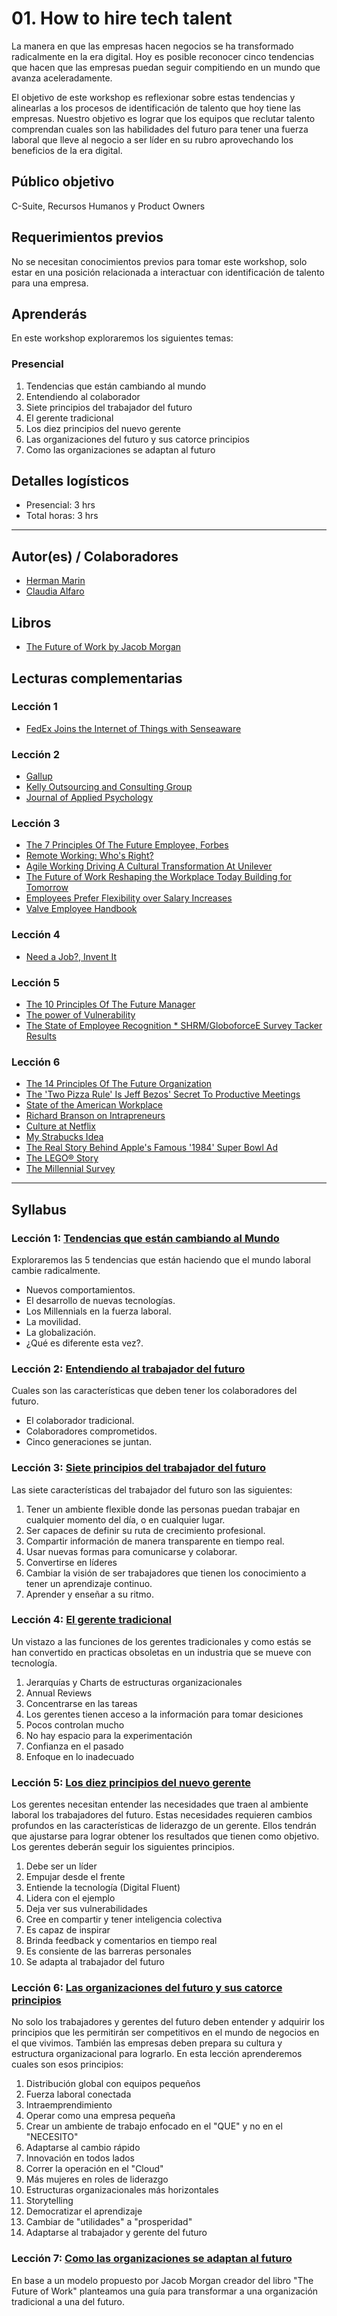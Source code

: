# 01. How to hire tech talent

La manera en que las empresas hacen negocios se ha transformado radicalmente en la era digital. Hoy es posible reconocer cinco tendencias que hacen que las empresas puedan seguir compitiendo en un mundo que avanza aceleradamente.   

El objetivo de este workshop es reflexionar sobre estas tendencias y alinearlas a los procesos de identificación de talento que hoy tiene las empresas.
Nuestro objetivo es lograr que los equipos que reclutar talento comprendan cuales son las habilidades del futuro para tener una fuerza laboral que lleve al negocio a ser líder en su rubro aprovechando los beneficios de la era digital.

## Público objetivo

C-Suite, Recursos Humanos y Product Owners

## Requerimientos previos

No se necesitan conocimientos previos para tomar este workshop, solo estar en una posición relacionada a interactuar con identificación de talento para una empresa.

## Aprenderás

En este workshop exploraremos los siguientes temas:

### Presencial
1. Tendencias que están cambiando al mundo
2. Entendiendo al colaborador
3. Siete principios del trabajador del futuro
4. El gerente tradicional 
5. Los diez principios del nuevo gerente
6. Las organizaciones del futuro y sus catorce principios
7. Como las organizaciones se adaptan al futuro

## Detalles logísticos

* Presencial: 3 hrs
* Total horas: 3 hrs

***

## Autor(es) / Colaboradores

* [Herman Marin](https://www.linkedin.com/in/herman-marin/)
* [Claudia Alfaro](https://www.linkedin.com/in/claudiaalfaro/)

## Libros

- [The Future of Work by Jacob Morgan](https://www.amazon.com/Future-Work-Attract-Competitive-Organization/dp/1118877241/ref=la_B00703V3WO_1_2?s=books&ie=UTF8&qid=1394472808&sr=1-2)

## Lecturas complementarias

### Lección 1
- [FedEx Joins the Internet of Things with Senseaware](https://readwrite.com/2009/12/04/fedex_joins_the_internet_of_things_with_senseaware/)

### Lección 2
- [Gallup](http://www.gallup.com/)
- [Kelly Outsourcing and Consulting Group](http://www.kellyservices.co.in/)
- [Journal of Applied Psychology](http://www.apa.org/pubs/journals/apl/)

### Lección 3
- [The 7 Principles Of The Future Employee, Forbes](https://www.forbes.com/sites/jacobmorgan/2014/11/11/the-7-principles-of-the-future-employee/#37654d5d4cac)
- [Remote Working: Who's Right?](https://www.forbes.com/sites/edwardlawler/2013/05/15/remote-working-whos-right/#36e736173a79)
- [Agile Working Driving A Cultural Transformation At Unilever](http://www.unwired.eu.com/WT12/asia/_pdfs/WORKTECH12Asia-Unilever.pdf)
- [The Future of Work Reshaping the Workplace Today Building for Tomorrow](https://thefutureorganization.com/future-work-research-report/)
- [Employees Prefer Flexibility over Salary Increases](https://www.recruiter.com/i/employees-prefer-flexibility-over-salary-increases/)
- [Valve Employee Handbook](http://www.valvesoftware.com/company/Valve_Handbook_LowRes.pdf)

### Lección 4
- [Need a Job?, Invent It](http://www.nytimes.com/2013/03/31/opinion/sunday/friedman-need-a-job-invent-it.html)

### Lección 5
- [The 10 Principles Of The Future Manager](https://www.forbes.com/sites/jacobmorgan/2014/11/20/the-10-principles-of-the-future-manager/#27a80f6762de)
- [The power of Vulnerability](https://www.ted.com/talks/brene_brown_on_vulnerability)
- [The State of Employee Recognition * SHRM/GloboforceE Survey Tacker Results](http://www.globoforce.com/gfblog/2011/the-state-of-employee-recognition-shrmgloboforce-survey-tracker-results/)

### Lección 6
- [The 14 Principles Of The Future Organization](https://www.forbes.com/forbes/welcome/?toURL=https://www.forbes.com/sites/jacobmorgan/2015/01/14/the-14-principles-of-the-future-organization/&refURL=https://www.google.com.pe/&referrer=https://www.google.com.pe/)
- [The 'Two Pizza Rule' Is Jeff Bezos' Secret To Productive Meetings](http://www.businessinsider.com/jeff-bezos-two-pizza-rule-for-productive-meetings-2013-10)
- [State of the American Workplace](http://www.gallup.com/reports/199961/state-american-workplace-report-2017.aspx?utm_source=SOAW&utm_campaign=StateofAmericanWorkplace&utm_medium=2013SOAWreport)
- [Richard Branson on Intrapreneurs](http://www.nbcnews.com/id/41359235/ns/business-small_business/t/richard-branson-intrapreneurs/#.WWU11NMrIXo)
- [Culture at Netflix](https://jobs.netflix.com/culture/#introduction)
- [My Strabucks Idea](https://www.starbucks.com/coffeehouse/learn-more/my-starbucks-idea)
- [The Real Story Behind Apple's Famous '1984' Super Bowl Ad](https://www.youtube.com/watch?v=PsjMmAqmblQ)
- [The LEGO® Story](https://www.youtube.com/watch?v=NdDU_BBJW9Y)
- [The Millennial Survey](https://www2.deloitte.com/us/en/pages/about-deloitte/articles/millennial-survey.html)

***

## Syllabus

### Lección 1: [Tendencias que están cambiando al Mundo](https://github.com/Laboratoria/executive-training/blob/00-how-to-hire-tech-talent/00-how-to-hire-tech-talent/01-tendencias-que-estan-formando-el-mundo.md)

Exploraremos las 5 tendencias que están haciendo que el mundo laboral cambie radicalmente. 
- Nuevos comportamientos.
- El desarrollo de nuevas tecnologías. 
- Los Millennials en la fuerza laboral.
- La movilidad.
- La globalización.
- ¿Qué es diferente esta vez?.

### Lección 2: [Entendiendo al trabajador del futuro](https://github.com/Laboratoria/executive-training/blob/00-how-to-hire-tech-talent/00-how-to-hire-tech-talent/02-entendiendo-al-trabajador-del-futuro.md)
Cuales son las características que deben tener los colaboradores del futuro.
- El colaborador tradicional.
- Colaboradores comprometidos.
- Cinco generaciones se juntan.

### Lección 3: [Siete principios del trabajador del futuro](https://github.com/Laboratoria/executive-training/blob/00-how-to-hire-tech-talent/00-how-to-hire-tech-talent/03-siete-principios-del-trabajador-del-futuro.md)
Las siete características del trabajador del futuro son las siguientes:
1. Tener un ambiente flexible donde las personas puedan trabajar en cualquier momento del día, o en cualquier lugar.
2. Ser capaces de definir su ruta de crecimiento profesional.
3. Compartir información de manera transparente en tiempo real.
4. Usar nuevas formas para comunicarse y colaborar.
5. Convertirse en líderes
6. Cambiar la visión de ser trabajadores que tienen los conocimiento a tener un aprendizaje continuo.
7. Aprender y enseñar a su ritmo.

### Lección 4: [El gerente tradicional](https://github.com/Laboratoria/executive-training/blob/00-how-to-hire-tech-talent/00-how-to-hire-tech-talent/04-el-manager-y-sus-diez-principios.md)
Un vistazo a las funciones de los gerentes tradicionales y como estás se han convertido en practicas obsoletas en un industria que se mueve con tecnología.
1. Jerarquías y Charts de estructuras organizacionales
2. Annual Reviews
3. Concentrarse en las tareas
4. Los gerentes tienen acceso a la información para tomar desiciones
5. Pocos controlan mucho
6. No hay espacio para la experimentación
7. Confianza en el pasado
8. Enfoque en lo inadecuado

### Lección 5: [Los diez principios del nuevo gerente](https://github.com/Laboratoria/executive-training/blob/00-how-to-hire-tech-talent/00-how-to-hire-tech-talent/05-los-diez-principios-del-nuevo-gerente.md)
Los gerentes necesitan entender las necesidades que traen al ambiente laboral los trabajadores del futuro. Estas necesidades requieren cambios profundos en las características de liderazgo de un gerente. Ellos tendrán que ajustarse para lograr obtener los resultados que tienen como objetivo. Los gerentes deberán seguir los siguientes principios.
1. Debe ser un líder
2. Empujar desde el frente
3. Entiende la tecnología (Digital Fluent)
4. Lidera con el ejemplo
5. Deja ver sus vulnerabilidades
6. Cree en compartir y tener inteligencia colectiva
7. Es capaz de inspirar
8. Brinda feedback y comentarios en tiempo real
9. Es consiente de las barreras personales
10. Se adapta al trabajador del futuro

### Lección 6: [Las organizaciones del futuro y sus catorce principios](https://github.com/Laboratoria/executive-training/blob/00-how-to-hire-tech-talent/00-how-to-hire-tech-talent/06-las-organizaciones-del-futuro-y-sus-catorce-principios.md)
No solo los trabajadores y gerentes del futuro deben entender y adquirir los principios que les permitirán ser competitivos en el mundo de negocios en el que vivimos. También las empresas deben prepara su cultura y estructura organizacional para lograrlo. En esta lección aprenderemos cuales son esos principios:
1. Distribución global con equipos pequeños
2. Fuerza laboral conectada
3. Intraemprendimiento
4. Operar como una empresa pequeña
5. Crear un ambiente de trabajo enfocado en el "QUE" y no en el "NECESITO" 
6. Adaptarse al cambio rápido
7. Innovación en todos lados
8. Correr la operación en el "Cloud"
9. Más mujeres en roles de liderazgo
10. Estructuras organizacionales más horizontales
11. Storytelling
12. Democratizar el aprendizaje
13. Cambiar de "utilidades" a "prosperidad"
14. Adaptarse al trabajador y gerente del futuro

### Lección 7: [Como las organizaciones se adaptan al futuro](https://github.com/Laboratoria/executive-training/blob/00-how-to-hire-tech-talent/00-how-to-hire-tech-talent/07-como-las-organizaciones-se-adaptan-al-futuro.md)
En base a un modelo propuesto por Jacob Morgan creador del libro "The Future of Work" planteamos una guía para transformar a una organización tradicional a una del futuro.












